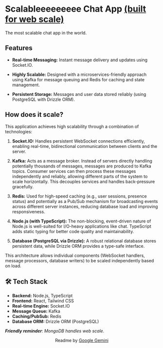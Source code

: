 # Scalableeeeeeeee Chat App <a href="https://www.youtube.com/watch?v=b2F-DItXtZs&pp=ygUJd2ViIHNjYWxl0gcJCb0Ag7Wk3p_U">(built for web scale)</a>

The most scalable chat app in the world.

## Features

- **Real-time Messaging:** Instant message delivery and updates using Socket.IO.

- **Highly Scalable:** Designed with a microservices-friendly approach using Kafka for message queuing and Redis for caching and state management.

- **Persistent Storage:** Messages and user data stored reliably (using PostgreSQL with Drizzle ORM).

## How does it scale?

This application achieves high scalability through a combination of technologies:

1.  **Socket.IO:** Handles persistent WebSocket connections efficiently, enabling real-time, bidirectional communication between clients and the server.

2.  **Kafka:** Acts as a message broker. Instead of servers directly handling potentially thousands of messages, messages are produced to Kafka topics. Consumer services can then process these messages independently and reliably, allowing different parts of the system to scale horizontally. This decouples services and handles back-pressure gracefully.

3.  **Redis:** Used for high-speed caching (e.g., user sessions, presence status) and potentially as a Pub/Sub mechanism for broadcasting events across different server instances, reducing database load and improving responsiveness.

4.  **Node.js (with TypeScript):** The non-blocking, event-driven nature of Node.js is well-suited for I/O-heavy applications like chat. TypeScript adds static typing for better code quality and maintainability.

5.  **Database (PostgreSQL via Drizzle):** A robust relational database stores persistent data, while Drizzle ORM provides a type-safe interface.

This architecture allows individual components (WebSocket handlers, message processors, database writers) to be scaled independently based on load.

## 🛠️ Tech Stack

- **Backend:** Node.js, TypeScript
- **Frontend:** React, Tailwind CSS
- **Real-time Engine:** Socket.IO
- **Message Queue:** Kafka
- **Caching/PubSub:** Redis
- **Database ORM:** Drizzle ORM (PostgreSQL)

_**Friendly reminder**: MongoDB handles web scale._

<p align="center">Readme by <a href="https://gemini.google.com">Google Gemini</a></p>
